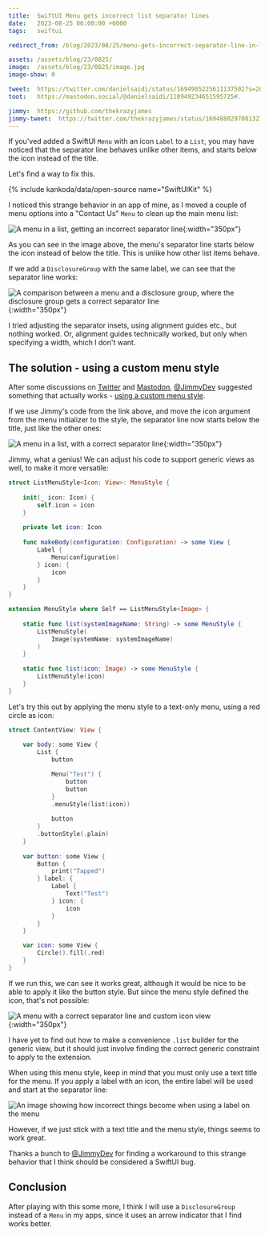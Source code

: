 ```yaml
---
title:  SwiftUI Menu gets incorrect list separator lines
date:   2023-08-25 06:00:00 +0000
tags:   swiftui

redirect_from: /blog/2023/08/25/menu-gets-incorrect-separator-line-in-lists

assets: /assets/blog/23/0825/
image:  /assets/blog/23/0825/image.jpg
image-show: 0

tweet:  https://twitter.com/danielsaidi/status/1694985225611137502?s=20
toot:   https://mastodon.social/@danielsaidi/110949234651595725#.

jimmy:  https://github.com/thekrazyjames
jimmy-tweet:  https://twitter.com/thekrazyjames/status/1694880297081327651?s=20
---
```


If you'ved added a SwiftUI `Menu` with an icon `Label` to a `List`, you may have noticed that the separator line behaves unlike other items, and starts below the icon instead of the title. 

Let's find a way to fix this.

{% include kankoda/data/open-source name="SwiftUIKit" %}

I noticed this strange behavior in an app of mine, as I moved a couple of menu options into a "Contact Us" `Menu` to clean up the main menu list:

![A menu in a list, getting an incorrect separator line]({{page.assets}}menu.jpg){:width="350px"}

As you can see in the image above, the menu's separator line starts below the icon instead of below the title. This is unlike how other list items behave.

If we add a `DisclosureGroup` with the same label, we can see that the separator line works:

![A comparison between a menu and a disclosure group, where the disclosure group gets a correct separator line]({{page.assets}}disclosuregroup.jpg){:width="350px"}

I tried adjusting the separator insets, using alignment guides etc., but nothing worked. Or, alignment guides technically worked, but only when specifying a width, which I don't want.


## The solution - using a custom menu style

After some discussions on [Twitter]({{site.urls.twitter}}) and [Mastodon]({{site.urls.mastodon}}), [@JimmyDev]({{page.jimmy}}) suggested something that actually works - [using a custom menu style]({{page.jimmy-tweet}}).

If we use Jimmy's code from the link above, and move the icon argument from the menu initializer to the style, the separator line now starts below the title, just like the other ones:

![A menu in a list, with a correct separator line]({{page.assets}}menu-fixed.jpg){:width="350px"}

Jimmy, what a genius! We can adjust his code to support generic views as well, to make it more versatile:

```swift
struct ListMenuStyle<Icon: View>: MenuStyle {
    
    init(_ icon: Icon) {
        self.icon = icon
    }
    
    private let icon: Icon
    
    func makeBody(configuration: Configuration) -> some View {
        Label {
            Menu(configuration)
        } icon: {
            icon
        }
    }
}

extension MenuStyle where Self == ListMenuStyle<Image> {
    
    static func list(systemImageName: String) -> some MenuStyle {
        ListMenuStyle(
            Image(systemName: systemImageName)
        )
    }
    
    static func list(icon: Image) -> some MenuStyle {
        ListMenuStyle(icon)
    }
}
```

Let's try this out by applying the menu style to a text-only menu, using a red circle as icon:

```swift
struct ContentView: View {
    
    var body: some View {
        List {
            button

            Menu("Test") {
                button
                button
            }
            .menuStyle(list(icon))
            
            button
        }
        .buttonStyle(.plain)
    }
    
    var button: some View {
        Button {
            print("Tapped")
        } label: { 
            Label {
                Text("Test")
            } icon: {
                icon
            }
        }
    }

    var icon: some View {
        Circle().fill(.red)
    }
}
```

If we run this, we can see it works great, although it would be nice to be able to apply it like the button style. But since the menu style defined the icon, that's not possible:

![A menu with a correct separator line and custom icon view]({{page.assets}}dots.jpg){:width="350px"}

I have yet to find out how to make a convenience `.list` builder for the generic view, but it should just involve finding the correct generic constraint to apply to the extension.

When using this menu style, keep in mind that you must only use a text title for the menu. If you apply a label with an icon, the entire label will be used and start at the separator line:

![An image showing how incorrect things become when using a label on the menu]({{page.assets}}label.jpg)

However, if we just stick with a text title and the menu style, things seems to work great. 

Thanks a bunch to [@JimmyDev]({{page.jimmy}}) for finding a workaround to this strange behavior that I think should be considered a SwiftUI bug.


## Conclusion

After playing with this some more, I think I will use a `DisclosureGroup` instead of a `Menu` in my apps, since it uses an arrow indicator that I find works better.